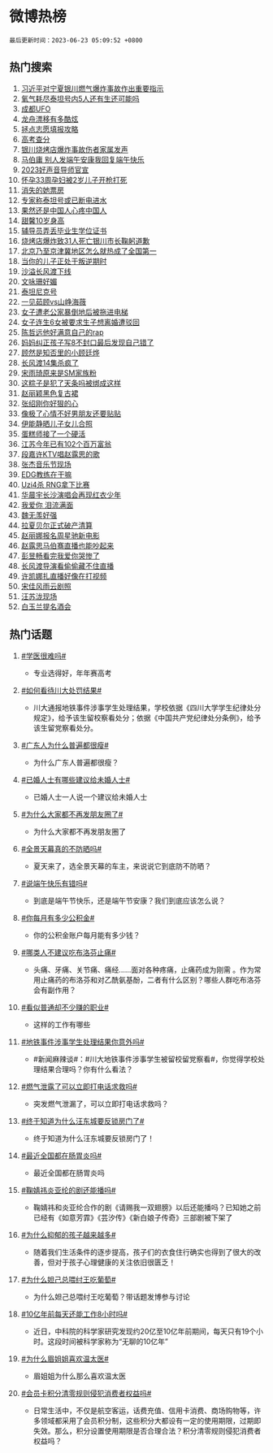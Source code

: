 # 微博热榜

`最后更新时间：2023-06-23 05:09:52 +0800`

## 热门搜索

1. [习近平对宁夏银川燃气爆炸事故作出重要指示](https://m.weibo.cn/search?containerid=100103type%3D1%26t%3D10%26q%3D%23%E4%B9%A0%E8%BF%91%E5%B9%B3%E5%AF%B9%E5%AE%81%E5%A4%8F%E9%93%B6%E5%B7%9D%E7%87%83%E6%B0%94%E7%88%86%E7%82%B8%E4%BA%8B%E6%95%85%E4%BD%9C%E5%87%BA%E9%87%8D%E8%A6%81%E6%8C%87%E7%A4%BA%23&stream_entry_id=51&isnewpage=1&extparam=seat%3D1%26c_type%3D51%26stream_entry_id%3D51%26dgr%3D0%26pos%3D0%26cate%3D10103%26filter_type%3Drealtimehot%26display_time%3D1687468189%26pre_seqid%3D16874681899800201119&luicode=10000011&lfid=106003type%253D25%2526t%253D3%2526disable_hot%253D1%2526filter_type%253Drealtimehot)
1. [氧气耗尽泰坦号内5人还有生还可能吗](https://m.weibo.cn/search?containerid=100103type%3D1%26t%3D10%26q%3D%23%E6%B0%A7%E6%B0%94%E8%80%97%E5%B0%BD%E6%B3%B0%E5%9D%A6%E5%8F%B7%E5%86%855%E4%BA%BA%E8%BF%98%E6%9C%89%E7%94%9F%E8%BF%98%E5%8F%AF%E8%83%BD%E5%90%97%23&stream_entry_id=31&isnewpage=1&extparam=seat%3D1%26c_type%3D31%26cate%3D5001%26band_rank%3D1%26flag%3D2%26dgr%3D0%26lcate%3D5001%26stream_entry_id%3D31%26pos%3D0%26q%3D%2523%25E6%25B0%25A7%25E6%25B0%2594%25E8%2580%2597%25E5%25B0%25BD%25E6%25B3%25B0%25E5%259D%25A6%25E5%258F%25B7%25E5%2586%25855%25E4%25BA%25BA%25E8%25BF%2598%25E6%259C%2589%25E7%2594%259F%25E8%25BF%2598%25E5%258F%25AF%25E8%2583%25BD%25E5%2590%2597%2523%26realpos%3D1%26filter_type%3Drealtimehot%26display_time%3D1687468189%26pre_seqid%3D16874681899800201119&luicode=10000011&lfid=106003type%253D25%2526t%253D3%2526disable_hot%253D1%2526filter_type%253Drealtimehot)
1. [成都UFO](https://m.weibo.cn/search?containerid=100103type%3D1%26t%3D10%26q%3D%E6%88%90%E9%83%BDUFO&stream_entry_id=31&isnewpage=1&extparam=seat%3D1%26c_type%3D31%26cate%3D5001%26band_rank%3D2%26flag%3D2%26dgr%3D0%26lcate%3D5001%26stream_entry_id%3D31%26pos%3D1%26q%3D%25E6%2588%2590%25E9%2583%25BDUFO%26realpos%3D2%26filter_type%3Drealtimehot%26display_time%3D1687468189%26pre_seqid%3D16874681899800201119&luicode=10000011&lfid=106003type%253D25%2526t%253D3%2526disable_hot%253D1%2526filter_type%253Drealtimehot)
1. [龙舟漂移有多酷炫](https://m.weibo.cn/search?containerid=100103type%3D1%26t%3D10%26q%3D%23%E9%BE%99%E8%88%9F%E6%BC%82%E7%A7%BB%E6%9C%89%E5%A4%9A%E9%85%B7%E7%82%AB%23&stream_entry_id=31&isnewpage=1&extparam=seat%3D1%26c_type%3D31%26cate%3D5001%26band_rank%3D3%26flag%3D0%26dgr%3D0%26lcate%3D5001%26stream_entry_id%3D31%26pos%3D2%26q%3D%2523%25E9%25BE%2599%25E8%2588%259F%25E6%25BC%2582%25E7%25A7%25BB%25E6%259C%2589%25E5%25A4%259A%25E9%2585%25B7%25E7%2582%25AB%2523%26realpos%3D3%26filter_type%3Drealtimehot%26display_time%3D1687468189%26pre_seqid%3D16874681899800201119&luicode=10000011&lfid=106003type%253D25%2526t%253D3%2526disable_hot%253D1%2526filter_type%253Drealtimehot)
1. [拯点志愿填报攻略](https://m.weibo.cn/search?containerid=100103type%3D1%26t%3D10%26q%3D%23%E6%8B%AF%E7%82%B9%E5%BF%97%E6%84%BF%E5%A1%AB%E6%8A%A5%E6%94%BB%E7%95%A5%23&stream_entry_id=31&isnewpage=1&extparam=seat%3D1%26c_type%3D31%26cate%3D5001%26band_rank%3D4%26dgr%3D0%26is_ad_pos%3D1%26lcate%3D5001%26stream_entry_id%3D31%26filter_type%3Drealtimehot%26topic_ad%3D1%26q%3D%2523%25E6%258B%25AF%25E7%2582%25B9%25E5%25BF%2597%25E6%2584%25BF%25E5%25A1%25AB%25E6%258A%25A5%25E6%2594%25BB%25E7%2595%25A5%2523%26adid%3D194156%26pos%3D3%26display_time%3D1687468189%26pre_seqid%3D16874681899800201119&luicode=10000011&lfid=106003type%253D25%2526t%253D3%2526disable_hot%253D1%2526filter_type%253Drealtimehot)
1. [高考查分](https://m.weibo.cn/search?containerid=100103type%3D1%26t%3D10%26q%3D%E9%AB%98%E8%80%83%E6%9F%A5%E5%88%86&stream_entry_id=31&isnewpage=1&extparam=seat%3D1%26c_type%3D31%26cate%3D5001%26band_rank%3D4%26flag%3D16%26dgr%3D0%26lcate%3D5001%26stream_entry_id%3D31%26pos%3D4%26q%3D%25E9%25AB%2598%25E8%2580%2583%25E6%259F%25A5%25E5%2588%2586%26realpos%3D4%26filter_type%3Drealtimehot%26display_time%3D1687468189%26pre_seqid%3D16874681899800201119&luicode=10000011&lfid=106003type%253D25%2526t%253D3%2526disable_hot%253D1%2526filter_type%253Drealtimehot)
1. [银川烧烤店爆炸事故伤者家属发声](https://m.weibo.cn/search?containerid=100103type%3D1%26t%3D10%26q%3D%23%E9%93%B6%E5%B7%9D%E7%83%A7%E7%83%A4%E5%BA%97%E7%88%86%E7%82%B8%E4%BA%8B%E6%95%85%E4%BC%A4%E8%80%85%E5%AE%B6%E5%B1%9E%E5%8F%91%E5%A3%B0%23&stream_entry_id=31&isnewpage=1&extparam=seat%3D1%26c_type%3D31%26cate%3D5001%26band_rank%3D5%26flag%3D2%26dgr%3D0%26lcate%3D5001%26stream_entry_id%3D31%26pos%3D5%26q%3D%2523%25E9%2593%25B6%25E5%25B7%259D%25E7%2583%25A7%25E7%2583%25A4%25E5%25BA%2597%25E7%2588%2586%25E7%2582%25B8%25E4%25BA%258B%25E6%2595%2585%25E4%25BC%25A4%25E8%2580%2585%25E5%25AE%25B6%25E5%25B1%259E%25E5%258F%2591%25E5%25A3%25B0%2523%26realpos%3D5%26filter_type%3Drealtimehot%26display_time%3D1687468189%26pre_seqid%3D16874681899800201119&luicode=10000011&lfid=106003type%253D25%2526t%253D3%2526disable_hot%253D1%2526filter_type%253Drealtimehot)
1. [马伯庸 别人发端午安康我回复端午快乐](https://m.weibo.cn/search?containerid=100103type%3D1%26t%3D10%26q%3D%E9%A9%AC%E4%BC%AF%E5%BA%B8+%E5%88%AB%E4%BA%BA%E5%8F%91%E7%AB%AF%E5%8D%88%E5%AE%89%E5%BA%B7%E6%88%91%E5%9B%9E%E5%A4%8D%E7%AB%AF%E5%8D%88%E5%BF%AB%E4%B9%90&stream_entry_id=31&isnewpage=1&extparam=seat%3D1%26c_type%3D31%26cate%3D5001%26band_rank%3D6%26flag%3D16%26dgr%3D0%26lcate%3D5001%26stream_entry_id%3D31%26pos%3D6%26q%3D%25E9%25A9%25AC%25E4%25BC%25AF%25E5%25BA%25B8%2520%25E5%2588%25AB%25E4%25BA%25BA%25E5%258F%2591%25E7%25AB%25AF%25E5%258D%2588%25E5%25AE%2589%25E5%25BA%25B7%25E6%2588%2591%25E5%259B%259E%25E5%25A4%258D%25E7%25AB%25AF%25E5%258D%2588%25E5%25BF%25AB%25E4%25B9%2590%26realpos%3D6%26filter_type%3Drealtimehot%26display_time%3D1687468189%26pre_seqid%3D16874681899800201119&luicode=10000011&lfid=106003type%253D25%2526t%253D3%2526disable_hot%253D1%2526filter_type%253Drealtimehot)
1. [2023好声音导师官宣](https://m.weibo.cn/search?containerid=100103type%3D1%26t%3D10%26q%3D%232023%E5%A5%BD%E5%A3%B0%E9%9F%B3%E5%AF%BC%E5%B8%88%E5%AE%98%E5%AE%A3%23&stream_entry_id=31&isnewpage=1&extparam=seat%3D1%26c_type%3D31%26cate%3D5001%26band_rank%3D7%26flag%3D2%26dgr%3D0%26lcate%3D5001%26stream_entry_id%3D31%26pos%3D7%26q%3D%25232023%25E5%25A5%25BD%25E5%25A3%25B0%25E9%259F%25B3%25E5%25AF%25BC%25E5%25B8%2588%25E5%25AE%2598%25E5%25AE%25A3%2523%26realpos%3D7%26filter_type%3Drealtimehot%26display_time%3D1687468189%26pre_seqid%3D16874681899800201119&luicode=10000011&lfid=106003type%253D25%2526t%253D3%2526disable_hot%253D1%2526filter_type%253Drealtimehot)
1. [怀孕33周孕妇被2岁儿子开枪打死](https://m.weibo.cn/search?containerid=100103type%3D1%26t%3D10%26q%3D%23%E6%80%80%E5%AD%9533%E5%91%A8%E5%AD%95%E5%A6%87%E8%A2%AB2%E5%B2%81%E5%84%BF%E5%AD%90%E5%BC%80%E6%9E%AA%E6%89%93%E6%AD%BB%23&stream_entry_id=31&isnewpage=1&extparam=seat%3D1%26c_type%3D31%26cate%3D5001%26band_rank%3D8%26flag%3D2%26dgr%3D0%26lcate%3D5001%26stream_entry_id%3D31%26pos%3D8%26q%3D%2523%25E6%2580%2580%25E5%25AD%259533%25E5%2591%25A8%25E5%25AD%2595%25E5%25A6%2587%25E8%25A2%25AB2%25E5%25B2%2581%25E5%2584%25BF%25E5%25AD%2590%25E5%25BC%2580%25E6%259E%25AA%25E6%2589%2593%25E6%25AD%25BB%2523%26realpos%3D8%26filter_type%3Drealtimehot%26display_time%3D1687468189%26pre_seqid%3D16874681899800201119&luicode=10000011&lfid=106003type%253D25%2526t%253D3%2526disable_hot%253D1%2526filter_type%253Drealtimehot)
1. [消失的她票房](https://m.weibo.cn/search?containerid=100103type%3D1%26t%3D10%26q%3D%E6%B6%88%E5%A4%B1%E7%9A%84%E5%A5%B9%E7%A5%A8%E6%88%BF&stream_entry_id=31&isnewpage=1&extparam=seat%3D1%26c_type%3D31%26cate%3D5001%26band_rank%3D9%26flag%3D16%26dgr%3D0%26lcate%3D5001%26stream_entry_id%3D31%26pos%3D9%26q%3D%25E6%25B6%2588%25E5%25A4%25B1%25E7%259A%2584%25E5%25A5%25B9%25E7%25A5%25A8%25E6%2588%25BF%26realpos%3D9%26filter_type%3Drealtimehot%26display_time%3D1687468189%26pre_seqid%3D16874681899800201119&luicode=10000011&lfid=106003type%253D25%2526t%253D3%2526disable_hot%253D1%2526filter_type%253Drealtimehot)
1. [专家称泰坦号或已断电进水](https://m.weibo.cn/search?containerid=100103type%3D1%26t%3D10%26q%3D%23%E4%B8%93%E5%AE%B6%E7%A7%B0%E6%B3%B0%E5%9D%A6%E5%8F%B7%E6%88%96%E5%B7%B2%E6%96%AD%E7%94%B5%E8%BF%9B%E6%B0%B4%23&stream_entry_id=31&isnewpage=1&extparam=seat%3D1%26c_type%3D31%26cate%3D5001%26band_rank%3D10%26flag%3D0%26dgr%3D0%26lcate%3D5001%26stream_entry_id%3D31%26pos%3D10%26q%3D%2523%25E4%25B8%2593%25E5%25AE%25B6%25E7%25A7%25B0%25E6%25B3%25B0%25E5%259D%25A6%25E5%258F%25B7%25E6%2588%2596%25E5%25B7%25B2%25E6%2596%25AD%25E7%2594%25B5%25E8%25BF%259B%25E6%25B0%25B4%2523%26realpos%3D10%26filter_type%3Drealtimehot%26display_time%3D1687468189%26pre_seqid%3D16874681899800201119&luicode=10000011&lfid=106003type%253D25%2526t%253D3%2526disable_hot%253D1%2526filter_type%253Drealtimehot)
1. [果然还是中国人心疼中国人](https://m.weibo.cn/search?containerid=100103type%3D1%26t%3D10%26q%3D%E6%9E%9C%E7%84%B6%E8%BF%98%E6%98%AF%E4%B8%AD%E5%9B%BD%E4%BA%BA%E5%BF%83%E7%96%BC%E4%B8%AD%E5%9B%BD%E4%BA%BA&stream_entry_id=31&isnewpage=1&extparam=seat%3D1%26c_type%3D31%26cate%3D5001%26band_rank%3D11%26flag%3D0%26dgr%3D0%26lcate%3D5001%26stream_entry_id%3D31%26pos%3D11%26q%3D%25E6%259E%259C%25E7%2584%25B6%25E8%25BF%2598%25E6%2598%25AF%25E4%25B8%25AD%25E5%259B%25BD%25E4%25BA%25BA%25E5%25BF%2583%25E7%2596%25BC%25E4%25B8%25AD%25E5%259B%25BD%25E4%25BA%25BA%26realpos%3D11%26filter_type%3Drealtimehot%26display_time%3D1687468189%26pre_seqid%3D16874681899800201119&luicode=10000011&lfid=106003type%253D25%2526t%253D3%2526disable_hot%253D1%2526filter_type%253Drealtimehot)
1. [甜馨10岁身高](https://m.weibo.cn/search?containerid=100103type%3D1%26t%3D10%26q%3D%23%E7%94%9C%E9%A6%A810%E5%B2%81%E8%BA%AB%E9%AB%98%23&stream_entry_id=31&isnewpage=1&extparam=seat%3D1%26c_type%3D31%26cate%3D5001%26band_rank%3D12%26flag%3D0%26dgr%3D0%26lcate%3D5001%26stream_entry_id%3D31%26pos%3D12%26q%3D%2523%25E7%2594%259C%25E9%25A6%25A810%25E5%25B2%2581%25E8%25BA%25AB%25E9%25AB%2598%2523%26realpos%3D12%26filter_type%3Drealtimehot%26display_time%3D1687468189%26pre_seqid%3D16874681899800201119&luicode=10000011&lfid=106003type%253D25%2526t%253D3%2526disable_hot%253D1%2526filter_type%253Drealtimehot)
1. [辅导员弄丢毕业生学位证书](https://m.weibo.cn/search?containerid=100103type%3D1%26t%3D10%26q%3D%23%E8%BE%85%E5%AF%BC%E5%91%98%E5%BC%84%E4%B8%A2%E6%AF%95%E4%B8%9A%E7%94%9F%E5%AD%A6%E4%BD%8D%E8%AF%81%E4%B9%A6%23&stream_entry_id=31&isnewpage=1&extparam=seat%3D1%26c_type%3D31%26cate%3D5001%26band_rank%3D13%26flag%3D0%26dgr%3D0%26lcate%3D5001%26stream_entry_id%3D31%26pos%3D13%26q%3D%2523%25E8%25BE%2585%25E5%25AF%25BC%25E5%2591%2598%25E5%25BC%2584%25E4%25B8%25A2%25E6%25AF%2595%25E4%25B8%259A%25E7%2594%259F%25E5%25AD%25A6%25E4%25BD%258D%25E8%25AF%2581%25E4%25B9%25A6%2523%26realpos%3D13%26filter_type%3Drealtimehot%26display_time%3D1687468189%26pre_seqid%3D16874681899800201119&luicode=10000011&lfid=106003type%253D25%2526t%253D3%2526disable_hot%253D1%2526filter_type%253Drealtimehot)
1. [烧烤店爆炸致31人死亡银川市长鞠躬道歉](https://m.weibo.cn/search?containerid=100103type%3D1%26t%3D10%26q%3D%23%E7%83%A7%E7%83%A4%E5%BA%97%E7%88%86%E7%82%B8%E8%87%B431%E4%BA%BA%E6%AD%BB%E4%BA%A1%E9%93%B6%E5%B7%9D%E5%B8%82%E9%95%BF%E9%9E%A0%E8%BA%AC%E9%81%93%E6%AD%89%23&stream_entry_id=31&isnewpage=1&extparam=seat%3D1%26c_type%3D31%26cate%3D5001%26band_rank%3D14%26flag%3D0%26dgr%3D0%26lcate%3D5001%26stream_entry_id%3D31%26pos%3D14%26q%3D%2523%25E7%2583%25A7%25E7%2583%25A4%25E5%25BA%2597%25E7%2588%2586%25E7%2582%25B8%25E8%2587%25B431%25E4%25BA%25BA%25E6%25AD%25BB%25E4%25BA%25A1%25E9%2593%25B6%25E5%25B7%259D%25E5%25B8%2582%25E9%2595%25BF%25E9%259E%25A0%25E8%25BA%25AC%25E9%2581%2593%25E6%25AD%2589%2523%26realpos%3D14%26filter_type%3Drealtimehot%26display_time%3D1687468189%26pre_seqid%3D16874681899800201119&luicode=10000011&lfid=106003type%253D25%2526t%253D3%2526disable_hot%253D1%2526filter_type%253Drealtimehot)
1. [北京乃至京津冀地区怎么就热成了全国第一](https://m.weibo.cn/search?containerid=100103type%3D1%26t%3D10%26q%3D%23%E5%8C%97%E4%BA%AC%E4%B9%83%E8%87%B3%E4%BA%AC%E6%B4%A5%E5%86%80%E5%9C%B0%E5%8C%BA%E6%80%8E%E4%B9%88%E5%B0%B1%E7%83%AD%E6%88%90%E4%BA%86%E5%85%A8%E5%9B%BD%E7%AC%AC%E4%B8%80%23&stream_entry_id=31&isnewpage=1&extparam=seat%3D1%26c_type%3D31%26cate%3D5001%26band_rank%3D15%26flag%3D0%26dgr%3D0%26lcate%3D5001%26stream_entry_id%3D31%26pos%3D15%26q%3D%2523%25E5%258C%2597%25E4%25BA%25AC%25E4%25B9%2583%25E8%2587%25B3%25E4%25BA%25AC%25E6%25B4%25A5%25E5%2586%2580%25E5%259C%25B0%25E5%258C%25BA%25E6%2580%258E%25E4%25B9%2588%25E5%25B0%25B1%25E7%2583%25AD%25E6%2588%2590%25E4%25BA%2586%25E5%2585%25A8%25E5%259B%25BD%25E7%25AC%25AC%25E4%25B8%2580%2523%26realpos%3D15%26filter_type%3Drealtimehot%26display_time%3D1687468189%26pre_seqid%3D16874681899800201119&luicode=10000011&lfid=106003type%253D25%2526t%253D3%2526disable_hot%253D1%2526filter_type%253Drealtimehot)
1. [当你的儿子正处于叛逆期时](https://m.weibo.cn/search?containerid=100103type%3D1%26t%3D10%26q%3D%E5%BD%93%E4%BD%A0%E7%9A%84%E5%84%BF%E5%AD%90%E6%AD%A3%E5%A4%84%E4%BA%8E%E5%8F%9B%E9%80%86%E6%9C%9F%E6%97%B6&stream_entry_id=31&isnewpage=1&extparam=seat%3D1%26c_type%3D31%26cate%3D5001%26band_rank%3D16%26flag%3D0%26dgr%3D0%26lcate%3D5001%26stream_entry_id%3D31%26pos%3D16%26q%3D%25E5%25BD%2593%25E4%25BD%25A0%25E7%259A%2584%25E5%2584%25BF%25E5%25AD%2590%25E6%25AD%25A3%25E5%25A4%2584%25E4%25BA%258E%25E5%258F%259B%25E9%2580%2586%25E6%259C%259F%25E6%2597%25B6%26realpos%3D16%26filter_type%3Drealtimehot%26display_time%3D1687468189%26pre_seqid%3D16874681899800201119&luicode=10000011&lfid=106003type%253D25%2526t%253D3%2526disable_hot%253D1%2526filter_type%253Drealtimehot)
1. [沙溢长风渡下线](https://m.weibo.cn/search?containerid=100103type%3D1%26t%3D10%26q%3D%23%E6%B2%99%E6%BA%A2%E9%95%BF%E9%A3%8E%E6%B8%A1%E4%B8%8B%E7%BA%BF%23&stream_entry_id=31&isnewpage=1&extparam=seat%3D1%26c_type%3D31%26cate%3D5001%26band_rank%3D17%26flag%3D0%26dgr%3D0%26lcate%3D5001%26stream_entry_id%3D31%26pos%3D17%26q%3D%2523%25E6%25B2%2599%25E6%25BA%25A2%25E9%2595%25BF%25E9%25A3%258E%25E6%25B8%25A1%25E4%25B8%258B%25E7%25BA%25BF%2523%26realpos%3D17%26filter_type%3Drealtimehot%26display_time%3D1687468189%26pre_seqid%3D16874681899800201119&luicode=10000011&lfid=106003type%253D25%2526t%253D3%2526disable_hot%253D1%2526filter_type%253Drealtimehot)
1. [文咏珊好媚](https://m.weibo.cn/search?containerid=100103type%3D1%26t%3D10%26q%3D%E6%96%87%E5%92%8F%E7%8F%8A%E5%A5%BD%E5%AA%9A&stream_entry_id=31&isnewpage=1&extparam=seat%3D1%26c_type%3D31%26cate%3D5001%26band_rank%3D18%26flag%3D0%26dgr%3D0%26lcate%3D5001%26stream_entry_id%3D31%26pos%3D18%26q%3D%25E6%2596%2587%25E5%2592%258F%25E7%258F%258A%25E5%25A5%25BD%25E5%25AA%259A%26realpos%3D18%26filter_type%3Drealtimehot%26display_time%3D1687468189%26pre_seqid%3D16874681899800201119&luicode=10000011&lfid=106003type%253D25%2526t%253D3%2526disable_hot%253D1%2526filter_type%253Drealtimehot)
1. [泰坦尼克号](https://m.weibo.cn/search?containerid=100103type%3D1%26t%3D10%26q%3D%E6%B3%B0%E5%9D%A6%E5%B0%BC%E5%85%8B%E5%8F%B7&stream_entry_id=31&isnewpage=1&extparam=seat%3D1%26c_type%3D31%26cate%3D5001%26band_rank%3D19%26flag%3D0%26dgr%3D0%26lcate%3D5001%26stream_entry_id%3D31%26pos%3D19%26q%3D%25E6%25B3%25B0%25E5%259D%25A6%25E5%25B0%25BC%25E5%2585%258B%25E5%258F%25B7%26realpos%3D19%26filter_type%3Drealtimehot%26display_time%3D1687468189%26pre_seqid%3D16874681899800201119&luicode=10000011&lfid=106003type%253D25%2526t%253D3%2526disable_hot%253D1%2526filter_type%253Drealtimehot)
1. [一见茹顾vs山峥海薇](https://m.weibo.cn/search?containerid=100103type%3D1%26t%3D10%26q%3D%23%E4%B8%80%E8%A7%81%E8%8C%B9%E9%A1%BEvs%E5%B1%B1%E5%B3%A5%E6%B5%B7%E8%96%87%23&stream_entry_id=31&isnewpage=1&extparam=seat%3D1%26c_type%3D31%26cate%3D5001%26band_rank%3D20%26flag%3D0%26dgr%3D0%26lcate%3D5001%26stream_entry_id%3D31%26pos%3D20%26q%3D%2523%25E4%25B8%2580%25E8%25A7%2581%25E8%258C%25B9%25E9%25A1%25BEvs%25E5%25B1%25B1%25E5%25B3%25A5%25E6%25B5%25B7%25E8%2596%2587%2523%26realpos%3D20%26filter_type%3Drealtimehot%26display_time%3D1687468189%26pre_seqid%3D16874681899800201119&luicode=10000011&lfid=106003type%253D25%2526t%253D3%2526disable_hot%253D1%2526filter_type%253Drealtimehot)
1. [女子遭老公家暴倒地后被拖进电梯](https://m.weibo.cn/search?containerid=100103type%3D1%26t%3D10%26q%3D%23%E5%A5%B3%E5%AD%90%E9%81%AD%E8%80%81%E5%85%AC%E5%AE%B6%E6%9A%B4%E5%80%92%E5%9C%B0%E5%90%8E%E8%A2%AB%E6%8B%96%E8%BF%9B%E7%94%B5%E6%A2%AF%23&stream_entry_id=31&isnewpage=1&extparam=seat%3D1%26c_type%3D31%26cate%3D5001%26band_rank%3D21%26flag%3D0%26dgr%3D0%26lcate%3D5001%26stream_entry_id%3D31%26pos%3D21%26q%3D%2523%25E5%25A5%25B3%25E5%25AD%2590%25E9%2581%25AD%25E8%2580%2581%25E5%2585%25AC%25E5%25AE%25B6%25E6%259A%25B4%25E5%2580%2592%25E5%259C%25B0%25E5%2590%258E%25E8%25A2%25AB%25E6%258B%2596%25E8%25BF%259B%25E7%2594%25B5%25E6%25A2%25AF%2523%26realpos%3D21%26filter_type%3Drealtimehot%26display_time%3D1687468189%26pre_seqid%3D16874681899800201119&luicode=10000011&lfid=106003type%253D25%2526t%253D3%2526disable_hot%253D1%2526filter_type%253Drealtimehot)
1. [女子连生6女被要求生子想离婚遭驳回](https://m.weibo.cn/search?containerid=100103type%3D1%26t%3D10%26q%3D%23%E5%A5%B3%E5%AD%90%E8%BF%9E%E7%94%9F6%E5%A5%B3%E8%A2%AB%E8%A6%81%E6%B1%82%E7%94%9F%E5%AD%90%E6%83%B3%E7%A6%BB%E5%A9%9A%E9%81%AD%E9%A9%B3%E5%9B%9E%23&stream_entry_id=31&isnewpage=1&extparam=seat%3D1%26c_type%3D31%26cate%3D5001%26band_rank%3D22%26flag%3D0%26dgr%3D0%26lcate%3D5001%26stream_entry_id%3D31%26pos%3D22%26q%3D%2523%25E5%25A5%25B3%25E5%25AD%2590%25E8%25BF%259E%25E7%2594%259F6%25E5%25A5%25B3%25E8%25A2%25AB%25E8%25A6%2581%25E6%25B1%2582%25E7%2594%259F%25E5%25AD%2590%25E6%2583%25B3%25E7%25A6%25BB%25E5%25A9%259A%25E9%2581%25AD%25E9%25A9%25B3%25E5%259B%259E%2523%26realpos%3D22%26filter_type%3Drealtimehot%26display_time%3D1687468189%26pre_seqid%3D16874681899800201119&luicode=10000011&lfid=106003type%253D25%2526t%253D3%2526disable_hot%253D1%2526filter_type%253Drealtimehot)
1. [陈哲远他好满意自己的rap](https://m.weibo.cn/search?containerid=100103type%3D1%26t%3D10%26q%3D%E9%99%88%E5%93%B2%E8%BF%9C%E4%BB%96%E5%A5%BD%E6%BB%A1%E6%84%8F%E8%87%AA%E5%B7%B1%E7%9A%84rap&stream_entry_id=31&isnewpage=1&extparam=seat%3D1%26c_type%3D31%26cate%3D5001%26band_rank%3D23%26flag%3D0%26dgr%3D0%26lcate%3D5001%26stream_entry_id%3D31%26pos%3D23%26q%3D%25E9%2599%2588%25E5%2593%25B2%25E8%25BF%259C%25E4%25BB%2596%25E5%25A5%25BD%25E6%25BB%25A1%25E6%2584%258F%25E8%2587%25AA%25E5%25B7%25B1%25E7%259A%2584rap%26realpos%3D23%26filter_type%3Drealtimehot%26display_time%3D1687468189%26pre_seqid%3D16874681899800201119&luicode=10000011&lfid=106003type%253D25%2526t%253D3%2526disable_hot%253D1%2526filter_type%253Drealtimehot)
1. [妈妈纠正孩子写8不封口最后发现自己错了](https://m.weibo.cn/search?containerid=100103type%3D1%26t%3D10%26q%3D%23%E5%A6%88%E5%A6%88%E7%BA%A0%E6%AD%A3%E5%AD%A9%E5%AD%90%E5%86%998%E4%B8%8D%E5%B0%81%E5%8F%A3%E6%9C%80%E5%90%8E%E5%8F%91%E7%8E%B0%E8%87%AA%E5%B7%B1%E9%94%99%E4%BA%86%23&stream_entry_id=31&isnewpage=1&extparam=seat%3D1%26c_type%3D31%26cate%3D5001%26band_rank%3D24%26flag%3D0%26dgr%3D0%26lcate%3D5001%26stream_entry_id%3D31%26pos%3D24%26q%3D%2523%25E5%25A6%2588%25E5%25A6%2588%25E7%25BA%25A0%25E6%25AD%25A3%25E5%25AD%25A9%25E5%25AD%2590%25E5%2586%25998%25E4%25B8%258D%25E5%25B0%2581%25E5%258F%25A3%25E6%259C%2580%25E5%2590%258E%25E5%258F%2591%25E7%258E%25B0%25E8%2587%25AA%25E5%25B7%25B1%25E9%2594%2599%25E4%25BA%2586%2523%26realpos%3D24%26filter_type%3Drealtimehot%26display_time%3D1687468189%26pre_seqid%3D16874681899800201119&luicode=10000011&lfid=106003type%253D25%2526t%253D3%2526disable_hot%253D1%2526filter_type%253Drealtimehot)
1. [顾然是知否里的小顾廷烨](https://m.weibo.cn/search?containerid=100103type%3D1%26t%3D10%26q%3D%23%E9%A1%BE%E7%84%B6%E6%98%AF%E7%9F%A5%E5%90%A6%E9%87%8C%E7%9A%84%E5%B0%8F%E9%A1%BE%E5%BB%B7%E7%83%A8%23&stream_entry_id=31&isnewpage=1&extparam=seat%3D1%26c_type%3D31%26cate%3D5001%26band_rank%3D25%26flag%3D0%26dgr%3D0%26lcate%3D5001%26stream_entry_id%3D31%26pos%3D25%26q%3D%2523%25E9%25A1%25BE%25E7%2584%25B6%25E6%2598%25AF%25E7%259F%25A5%25E5%2590%25A6%25E9%2587%258C%25E7%259A%2584%25E5%25B0%258F%25E9%25A1%25BE%25E5%25BB%25B7%25E7%2583%25A8%2523%26realpos%3D25%26filter_type%3Drealtimehot%26display_time%3D1687468189%26pre_seqid%3D16874681899800201119&luicode=10000011&lfid=106003type%253D25%2526t%253D3%2526disable_hot%253D1%2526filter_type%253Drealtimehot)
1. [长风渡14集杀疯了](https://m.weibo.cn/search?containerid=100103type%3D1%26t%3D10%26q%3D%23%E9%95%BF%E9%A3%8E%E6%B8%A114%E9%9B%86%E6%9D%80%E7%96%AF%E4%BA%86%23&stream_entry_id=31&isnewpage=1&extparam=seat%3D1%26c_type%3D31%26cate%3D5001%26band_rank%3D26%26flag%3D0%26dgr%3D0%26lcate%3D5001%26stream_entry_id%3D31%26pos%3D26%26q%3D%2523%25E9%2595%25BF%25E9%25A3%258E%25E6%25B8%25A114%25E9%259B%2586%25E6%259D%2580%25E7%2596%25AF%25E4%25BA%2586%2523%26realpos%3D26%26filter_type%3Drealtimehot%26display_time%3D1687468189%26pre_seqid%3D16874681899800201119&luicode=10000011&lfid=106003type%253D25%2526t%253D3%2526disable_hot%253D1%2526filter_type%253Drealtimehot)
1. [宋雨琦原来是SM家族粉](https://m.weibo.cn/search?containerid=100103type%3D1%26t%3D10%26q%3D%23%E5%AE%8B%E9%9B%A8%E7%90%A6%E5%8E%9F%E6%9D%A5%E6%98%AFSM%E5%AE%B6%E6%97%8F%E7%B2%89%23&stream_entry_id=31&isnewpage=1&extparam=seat%3D1%26c_type%3D31%26cate%3D5001%26band_rank%3D27%26flag%3D0%26dgr%3D0%26lcate%3D5001%26stream_entry_id%3D31%26pos%3D27%26q%3D%2523%25E5%25AE%258B%25E9%259B%25A8%25E7%2590%25A6%25E5%258E%259F%25E6%259D%25A5%25E6%2598%25AFSM%25E5%25AE%25B6%25E6%2597%258F%25E7%25B2%2589%2523%26realpos%3D27%26filter_type%3Drealtimehot%26display_time%3D1687468189%26pre_seqid%3D16874681899800201119&luicode=10000011&lfid=106003type%253D25%2526t%253D3%2526disable_hot%253D1%2526filter_type%253Drealtimehot)
1. [这粽子是犯了天条吗被绑成这样](https://m.weibo.cn/search?containerid=100103type%3D1%26t%3D10%26q%3D%23%E8%BF%99%E7%B2%BD%E5%AD%90%E6%98%AF%E7%8A%AF%E4%BA%86%E5%A4%A9%E6%9D%A1%E5%90%97%E8%A2%AB%E7%BB%91%E6%88%90%E8%BF%99%E6%A0%B7%23&stream_entry_id=31&isnewpage=1&extparam=seat%3D1%26c_type%3D31%26cate%3D5001%26band_rank%3D28%26flag%3D0%26dgr%3D0%26lcate%3D5001%26stream_entry_id%3D31%26pos%3D28%26q%3D%2523%25E8%25BF%2599%25E7%25B2%25BD%25E5%25AD%2590%25E6%2598%25AF%25E7%258A%25AF%25E4%25BA%2586%25E5%25A4%25A9%25E6%259D%25A1%25E5%2590%2597%25E8%25A2%25AB%25E7%25BB%2591%25E6%2588%2590%25E8%25BF%2599%25E6%25A0%25B7%2523%26realpos%3D28%26filter_type%3Drealtimehot%26display_time%3D1687468189%26pre_seqid%3D16874681899800201119&luicode=10000011&lfid=106003type%253D25%2526t%253D3%2526disable_hot%253D1%2526filter_type%253Drealtimehot)
1. [赵丽颖黑色复古裙](https://m.weibo.cn/search?containerid=100103type%3D1%26t%3D10%26q%3D%23%E8%B5%B5%E4%B8%BD%E9%A2%96%E9%BB%91%E8%89%B2%E5%A4%8D%E5%8F%A4%E8%A3%99%23&stream_entry_id=31&isnewpage=1&extparam=seat%3D1%26c_type%3D31%26cate%3D5001%26band_rank%3D29%26flag%3D0%26dgr%3D0%26lcate%3D5001%26stream_entry_id%3D31%26pos%3D29%26q%3D%2523%25E8%25B5%25B5%25E4%25B8%25BD%25E9%25A2%2596%25E9%25BB%2591%25E8%2589%25B2%25E5%25A4%258D%25E5%258F%25A4%25E8%25A3%2599%2523%26realpos%3D29%26filter_type%3Drealtimehot%26display_time%3D1687468189%26pre_seqid%3D16874681899800201119&luicode=10000011&lfid=106003type%253D25%2526t%253D3%2526disable_hot%253D1%2526filter_type%253Drealtimehot)
1. [张绍刚你好狠的心](https://m.weibo.cn/search?containerid=100103type%3D1%26t%3D10%26q%3D%E5%BC%A0%E7%BB%8D%E5%88%9A%E4%BD%A0%E5%A5%BD%E7%8B%A0%E7%9A%84%E5%BF%83&stream_entry_id=31&isnewpage=1&extparam=seat%3D1%26c_type%3D31%26cate%3D5001%26band_rank%3D30%26flag%3D0%26dgr%3D0%26lcate%3D5001%26stream_entry_id%3D31%26pos%3D30%26q%3D%25E5%25BC%25A0%25E7%25BB%258D%25E5%2588%259A%25E4%25BD%25A0%25E5%25A5%25BD%25E7%258B%25A0%25E7%259A%2584%25E5%25BF%2583%26realpos%3D30%26filter_type%3Drealtimehot%26display_time%3D1687468189%26pre_seqid%3D16874681899800201119&luicode=10000011&lfid=106003type%253D25%2526t%253D3%2526disable_hot%253D1%2526filter_type%253Drealtimehot)
1. [像极了心情不好男朋友还要贴贴](https://m.weibo.cn/search?containerid=100103type%3D1%26t%3D10%26q%3D%23%E5%83%8F%E6%9E%81%E4%BA%86%E5%BF%83%E6%83%85%E4%B8%8D%E5%A5%BD%E7%94%B7%E6%9C%8B%E5%8F%8B%E8%BF%98%E8%A6%81%E8%B4%B4%E8%B4%B4%23&stream_entry_id=31&isnewpage=1&extparam=seat%3D1%26c_type%3D31%26cate%3D5001%26band_rank%3D31%26flag%3D0%26dgr%3D0%26lcate%3D5001%26stream_entry_id%3D31%26pos%3D31%26q%3D%2523%25E5%2583%258F%25E6%259E%2581%25E4%25BA%2586%25E5%25BF%2583%25E6%2583%2585%25E4%25B8%258D%25E5%25A5%25BD%25E7%2594%25B7%25E6%259C%258B%25E5%258F%258B%25E8%25BF%2598%25E8%25A6%2581%25E8%25B4%25B4%25E8%25B4%25B4%2523%26realpos%3D31%26filter_type%3Drealtimehot%26display_time%3D1687468189%26pre_seqid%3D16874681899800201119&luicode=10000011&lfid=106003type%253D25%2526t%253D3%2526disable_hot%253D1%2526filter_type%253Drealtimehot)
1. [伊能静晒儿子女儿合照](https://m.weibo.cn/search?containerid=100103type%3D1%26t%3D10%26q%3D%23%E4%BC%8A%E8%83%BD%E9%9D%99%E6%99%92%E5%84%BF%E5%AD%90%E5%A5%B3%E5%84%BF%E5%90%88%E7%85%A7%23&stream_entry_id=31&isnewpage=1&extparam=seat%3D1%26c_type%3D31%26cate%3D5001%26band_rank%3D32%26flag%3D0%26dgr%3D0%26lcate%3D5001%26stream_entry_id%3D31%26pos%3D32%26q%3D%2523%25E4%25BC%258A%25E8%2583%25BD%25E9%259D%2599%25E6%2599%2592%25E5%2584%25BF%25E5%25AD%2590%25E5%25A5%25B3%25E5%2584%25BF%25E5%2590%2588%25E7%2585%25A7%2523%26realpos%3D32%26filter_type%3Drealtimehot%26display_time%3D1687468189%26pre_seqid%3D16874681899800201119&luicode=10000011&lfid=106003type%253D25%2526t%253D3%2526disable_hot%253D1%2526filter_type%253Drealtimehot)
1. [蛋糕师接了一个硬活](https://m.weibo.cn/search?containerid=100103type%3D1%26t%3D10%26q%3D%E8%9B%8B%E7%B3%95%E5%B8%88%E6%8E%A5%E4%BA%86%E4%B8%80%E4%B8%AA%E7%A1%AC%E6%B4%BB&stream_entry_id=31&isnewpage=1&extparam=seat%3D1%26c_type%3D31%26cate%3D5001%26band_rank%3D33%26flag%3D0%26dgr%3D0%26lcate%3D5001%26stream_entry_id%3D31%26pos%3D33%26q%3D%25E8%259B%258B%25E7%25B3%2595%25E5%25B8%2588%25E6%258E%25A5%25E4%25BA%2586%25E4%25B8%2580%25E4%25B8%25AA%25E7%25A1%25AC%25E6%25B4%25BB%26realpos%3D33%26filter_type%3Drealtimehot%26display_time%3D1687468189%26pre_seqid%3D16874681899800201119&luicode=10000011&lfid=106003type%253D25%2526t%253D3%2526disable_hot%253D1%2526filter_type%253Drealtimehot)
1. [江苏今年已有102个百万富翁](https://m.weibo.cn/search?containerid=100103type%3D1%26t%3D10%26q%3D%23%E6%B1%9F%E8%8B%8F%E4%BB%8A%E5%B9%B4%E5%B7%B2%E6%9C%89102%E4%B8%AA%E7%99%BE%E4%B8%87%E5%AF%8C%E7%BF%81%23&stream_entry_id=31&isnewpage=1&extparam=seat%3D1%26c_type%3D31%26cate%3D5001%26band_rank%3D34%26flag%3D0%26dgr%3D0%26lcate%3D5001%26stream_entry_id%3D31%26pos%3D34%26q%3D%2523%25E6%25B1%259F%25E8%258B%258F%25E4%25BB%258A%25E5%25B9%25B4%25E5%25B7%25B2%25E6%259C%2589102%25E4%25B8%25AA%25E7%2599%25BE%25E4%25B8%2587%25E5%25AF%258C%25E7%25BF%2581%2523%26realpos%3D34%26filter_type%3Drealtimehot%26display_time%3D1687468189%26pre_seqid%3D16874681899800201119&luicode=10000011&lfid=106003type%253D25%2526t%253D3%2526disable_hot%253D1%2526filter_type%253Drealtimehot)
1. [段嘉许KTV唱赵露思的歌](https://m.weibo.cn/search?containerid=100103type%3D1%26t%3D10%26q%3D%23%E6%AE%B5%E5%98%89%E8%AE%B8KTV%E5%94%B1%E8%B5%B5%E9%9C%B2%E6%80%9D%E7%9A%84%E6%AD%8C%23&stream_entry_id=31&isnewpage=1&extparam=seat%3D1%26c_type%3D31%26cate%3D5001%26band_rank%3D35%26flag%3D0%26dgr%3D0%26lcate%3D5001%26stream_entry_id%3D31%26pos%3D35%26q%3D%2523%25E6%25AE%25B5%25E5%2598%2589%25E8%25AE%25B8KTV%25E5%2594%25B1%25E8%25B5%25B5%25E9%259C%25B2%25E6%2580%259D%25E7%259A%2584%25E6%25AD%258C%2523%26realpos%3D35%26filter_type%3Drealtimehot%26display_time%3D1687468189%26pre_seqid%3D16874681899800201119&luicode=10000011&lfid=106003type%253D25%2526t%253D3%2526disable_hot%253D1%2526filter_type%253Drealtimehot)
1. [张杰音乐节现场](https://m.weibo.cn/search?containerid=100103type%3D1%26t%3D10%26q%3D%E5%BC%A0%E6%9D%B0%E9%9F%B3%E4%B9%90%E8%8A%82%E7%8E%B0%E5%9C%BA&stream_entry_id=31&isnewpage=1&extparam=seat%3D1%26c_type%3D31%26cate%3D5001%26band_rank%3D36%26flag%3D0%26dgr%3D0%26lcate%3D5001%26stream_entry_id%3D31%26pos%3D36%26q%3D%25E5%25BC%25A0%25E6%259D%25B0%25E9%259F%25B3%25E4%25B9%2590%25E8%258A%2582%25E7%258E%25B0%25E5%259C%25BA%26realpos%3D36%26filter_type%3Drealtimehot%26display_time%3D1687468189%26pre_seqid%3D16874681899800201119&luicode=10000011&lfid=106003type%253D25%2526t%253D3%2526disable_hot%253D1%2526filter_type%253Drealtimehot)
1. [EDG教练在干嘛](https://m.weibo.cn/search?containerid=100103type%3D1%26t%3D10%26q%3DEDG%E6%95%99%E7%BB%83%E5%9C%A8%E5%B9%B2%E5%98%9B&stream_entry_id=31&isnewpage=1&extparam=seat%3D1%26c_type%3D31%26cate%3D5001%26band_rank%3D37%26flag%3D0%26dgr%3D0%26lcate%3D5001%26stream_entry_id%3D31%26pos%3D37%26q%3DEDG%25E6%2595%2599%25E7%25BB%2583%25E5%259C%25A8%25E5%25B9%25B2%25E5%2598%259B%26realpos%3D37%26filter_type%3Drealtimehot%26display_time%3D1687468189%26pre_seqid%3D16874681899800201119&luicode=10000011&lfid=106003type%253D25%2526t%253D3%2526disable_hot%253D1%2526filter_type%253Drealtimehot)
1. [Uzi4杀 RNG拿下比赛](https://m.weibo.cn/search?containerid=100103type%3D1%26t%3D10%26q%3DUzi4%E6%9D%80+RNG%E6%8B%BF%E4%B8%8B%E6%AF%94%E8%B5%9B&stream_entry_id=31&isnewpage=1&extparam=seat%3D1%26c_type%3D31%26cate%3D5001%26band_rank%3D38%26flag%3D0%26dgr%3D0%26lcate%3D5001%26stream_entry_id%3D31%26pos%3D38%26q%3DUzi4%25E6%259D%2580%2520RNG%25E6%258B%25BF%25E4%25B8%258B%25E6%25AF%2594%25E8%25B5%259B%26realpos%3D38%26filter_type%3Drealtimehot%26display_time%3D1687468189%26pre_seqid%3D16874681899800201119&luicode=10000011&lfid=106003type%253D25%2526t%253D3%2526disable_hot%253D1%2526filter_type%253Drealtimehot)
1. [华晨宇长沙演唱会再现红衣少年](https://m.weibo.cn/search?containerid=100103type%3D1%26t%3D10%26q%3D%23%E5%8D%8E%E6%99%A8%E5%AE%87%E9%95%BF%E6%B2%99%E6%BC%94%E5%94%B1%E4%BC%9A%E5%86%8D%E7%8E%B0%E7%BA%A2%E8%A1%A3%E5%B0%91%E5%B9%B4%23&stream_entry_id=31&isnewpage=1&extparam=seat%3D1%26c_type%3D31%26cate%3D5001%26band_rank%3D39%26flag%3D1%26dgr%3D0%26lcate%3D5001%26stream_entry_id%3D31%26pos%3D39%26q%3D%2523%25E5%258D%258E%25E6%2599%25A8%25E5%25AE%2587%25E9%2595%25BF%25E6%25B2%2599%25E6%25BC%2594%25E5%2594%25B1%25E4%25BC%259A%25E5%2586%258D%25E7%258E%25B0%25E7%25BA%25A2%25E8%25A1%25A3%25E5%25B0%2591%25E5%25B9%25B4%2523%26realpos%3D39%26filter_type%3Drealtimehot%26display_time%3D1687468189%26pre_seqid%3D16874681899800201119&luicode=10000011&lfid=106003type%253D25%2526t%253D3%2526disable_hot%253D1%2526filter_type%253Drealtimehot)
1. [我爱你 泪流满面](https://m.weibo.cn/search?containerid=100103type%3D1%26t%3D10%26q%3D%E6%88%91%E7%88%B1%E4%BD%A0+%E6%B3%AA%E6%B5%81%E6%BB%A1%E9%9D%A2&stream_entry_id=31&isnewpage=1&extparam=seat%3D1%26c_type%3D31%26cate%3D5001%26band_rank%3D40%26flag%3D0%26dgr%3D0%26lcate%3D5001%26stream_entry_id%3D31%26pos%3D40%26q%3D%25E6%2588%2591%25E7%2588%25B1%25E4%25BD%25A0%2520%25E6%25B3%25AA%25E6%25B5%2581%25E6%25BB%25A1%25E9%259D%25A2%26realpos%3D40%26filter_type%3Drealtimehot%26display_time%3D1687468189%26pre_seqid%3D16874681899800201119&luicode=10000011&lfid=106003type%253D25%2526t%253D3%2526disable_hot%253D1%2526filter_type%253Drealtimehot)
1. [魏无羡好强](https://m.weibo.cn/search?containerid=100103type%3D1%26t%3D10%26q%3D%23%E9%AD%8F%E6%97%A0%E7%BE%A1%E5%A5%BD%E5%BC%BA%23&stream_entry_id=31&isnewpage=1&extparam=seat%3D1%26c_type%3D31%26cate%3D5001%26band_rank%3D41%26flag%3D0%26dgr%3D0%26lcate%3D5001%26stream_entry_id%3D31%26pos%3D41%26q%3D%2523%25E9%25AD%258F%25E6%2597%25A0%25E7%25BE%25A1%25E5%25A5%25BD%25E5%25BC%25BA%2523%26realpos%3D41%26filter_type%3Drealtimehot%26display_time%3D1687468189%26pre_seqid%3D16874681899800201119&luicode=10000011&lfid=106003type%253D25%2526t%253D3%2526disable_hot%253D1%2526filter_type%253Drealtimehot)
1. [拉夏贝尔正式破产清算](https://m.weibo.cn/search?containerid=100103type%3D1%26t%3D10%26q%3D%23%E6%8B%89%E5%A4%8F%E8%B4%9D%E5%B0%94%E6%AD%A3%E5%BC%8F%E7%A0%B4%E4%BA%A7%E6%B8%85%E7%AE%97%23&stream_entry_id=31&isnewpage=1&extparam=seat%3D1%26c_type%3D31%26cate%3D5001%26band_rank%3D42%26flag%3D0%26dgr%3D0%26lcate%3D5001%26stream_entry_id%3D31%26pos%3D42%26q%3D%2523%25E6%258B%2589%25E5%25A4%258F%25E8%25B4%259D%25E5%25B0%2594%25E6%25AD%25A3%25E5%25BC%258F%25E7%25A0%25B4%25E4%25BA%25A7%25E6%25B8%2585%25E7%25AE%2597%2523%26realpos%3D42%26filter_type%3Drealtimehot%26display_time%3D1687468189%26pre_seqid%3D16874681899800201119&luicode=10000011&lfid=106003type%253D25%2526t%253D3%2526disable_hot%253D1%2526filter_type%253Drealtimehot)
1. [赵丽娜报名周星驰新电影](https://m.weibo.cn/search?containerid=100103type%3D1%26t%3D10%26q%3D%23%E8%B5%B5%E4%B8%BD%E5%A8%9C%E6%8A%A5%E5%90%8D%E5%91%A8%E6%98%9F%E9%A9%B0%E6%96%B0%E7%94%B5%E5%BD%B1%23&stream_entry_id=31&isnewpage=1&extparam=seat%3D1%26c_type%3D31%26cate%3D5001%26band_rank%3D43%26flag%3D0%26dgr%3D0%26lcate%3D5001%26stream_entry_id%3D31%26pos%3D43%26q%3D%2523%25E8%25B5%25B5%25E4%25B8%25BD%25E5%25A8%259C%25E6%258A%25A5%25E5%2590%258D%25E5%2591%25A8%25E6%2598%259F%25E9%25A9%25B0%25E6%2596%25B0%25E7%2594%25B5%25E5%25BD%25B1%2523%26realpos%3D43%26filter_type%3Drealtimehot%26display_time%3D1687468189%26pre_seqid%3D16874681899800201119&luicode=10000011&lfid=106003type%253D25%2526t%253D3%2526disable_hot%253D1%2526filter_type%253Drealtimehot)
1. [赵露思马伯骞直播也能吵起来](https://m.weibo.cn/search?containerid=100103type%3D1%26t%3D10%26q%3D%23%E8%B5%B5%E9%9C%B2%E6%80%9D%E9%A9%AC%E4%BC%AF%E9%AA%9E%E7%9B%B4%E6%92%AD%E4%B9%9F%E8%83%BD%E5%90%B5%E8%B5%B7%E6%9D%A5%23&stream_entry_id=31&isnewpage=1&extparam=seat%3D1%26c_type%3D31%26cate%3D5001%26band_rank%3D44%26flag%3D0%26dgr%3D0%26lcate%3D5001%26stream_entry_id%3D31%26pos%3D44%26q%3D%2523%25E8%25B5%25B5%25E9%259C%25B2%25E6%2580%259D%25E9%25A9%25AC%25E4%25BC%25AF%25E9%25AA%259E%25E7%259B%25B4%25E6%2592%25AD%25E4%25B9%259F%25E8%2583%25BD%25E5%2590%25B5%25E8%25B5%25B7%25E6%259D%25A5%2523%26realpos%3D44%26filter_type%3Drealtimehot%26display_time%3D1687468189%26pre_seqid%3D16874681899800201119&luicode=10000011&lfid=106003type%253D25%2526t%253D3%2526disable_hot%253D1%2526filter_type%253Drealtimehot)
1. [彭昱畅看完我爱你哭惨了](https://m.weibo.cn/search?containerid=100103type%3D1%26t%3D10%26q%3D%23%E5%BD%AD%E6%98%B1%E7%95%85%E7%9C%8B%E5%AE%8C%E6%88%91%E7%88%B1%E4%BD%A0%E5%93%AD%E6%83%A8%E4%BA%86%23&stream_entry_id=31&isnewpage=1&extparam=seat%3D1%26c_type%3D31%26cate%3D5001%26band_rank%3D45%26flag%3D0%26dgr%3D0%26lcate%3D5001%26stream_entry_id%3D31%26pos%3D45%26q%3D%2523%25E5%25BD%25AD%25E6%2598%25B1%25E7%2595%2585%25E7%259C%258B%25E5%25AE%258C%25E6%2588%2591%25E7%2588%25B1%25E4%25BD%25A0%25E5%2593%25AD%25E6%2583%25A8%25E4%25BA%2586%2523%26realpos%3D45%26filter_type%3Drealtimehot%26display_time%3D1687468189%26pre_seqid%3D16874681899800201119&luicode=10000011&lfid=106003type%253D25%2526t%253D3%2526disable_hot%253D1%2526filter_type%253Drealtimehot)
1. [长风渡导演看偷偷藏不住直播](https://m.weibo.cn/search?containerid=100103type%3D1%26t%3D10%26q%3D%23%E9%95%BF%E9%A3%8E%E6%B8%A1%E5%AF%BC%E6%BC%94%E7%9C%8B%E5%81%B7%E5%81%B7%E8%97%8F%E4%B8%8D%E4%BD%8F%E7%9B%B4%E6%92%AD%23&stream_entry_id=31&isnewpage=1&extparam=seat%3D1%26c_type%3D31%26cate%3D5001%26band_rank%3D46%26flag%3D0%26dgr%3D0%26lcate%3D5001%26stream_entry_id%3D31%26pos%3D46%26q%3D%2523%25E9%2595%25BF%25E9%25A3%258E%25E6%25B8%25A1%25E5%25AF%25BC%25E6%25BC%2594%25E7%259C%258B%25E5%2581%25B7%25E5%2581%25B7%25E8%2597%258F%25E4%25B8%258D%25E4%25BD%258F%25E7%259B%25B4%25E6%2592%25AD%2523%26realpos%3D46%26filter_type%3Drealtimehot%26display_time%3D1687468189%26pre_seqid%3D16874681899800201119&luicode=10000011&lfid=106003type%253D25%2526t%253D3%2526disable_hot%253D1%2526filter_type%253Drealtimehot)
1. [许凯娜扎直播好像在打视频](https://m.weibo.cn/search?containerid=100103type%3D1%26t%3D10%26q%3D%23%E8%AE%B8%E5%87%AF%E5%A8%9C%E6%89%8E%E7%9B%B4%E6%92%AD%E5%A5%BD%E5%83%8F%E5%9C%A8%E6%89%93%E8%A7%86%E9%A2%91%23&stream_entry_id=31&isnewpage=1&extparam=seat%3D1%26c_type%3D31%26cate%3D5001%26band_rank%3D47%26flag%3D1%26dgr%3D0%26lcate%3D5001%26stream_entry_id%3D31%26pos%3D47%26q%3D%2523%25E8%25AE%25B8%25E5%2587%25AF%25E5%25A8%259C%25E6%2589%258E%25E7%259B%25B4%25E6%2592%25AD%25E5%25A5%25BD%25E5%2583%258F%25E5%259C%25A8%25E6%2589%2593%25E8%25A7%2586%25E9%25A2%2591%2523%26realpos%3D47%26filter_type%3Drealtimehot%26display_time%3D1687468189%26pre_seqid%3D16874681899800201119&luicode=10000011&lfid=106003type%253D25%2526t%253D3%2526disable_hot%253D1%2526filter_type%253Drealtimehot)
1. [宋佳风雨云剧照](https://m.weibo.cn/search?containerid=100103type%3D1%26t%3D10%26q%3D%23%E5%AE%8B%E4%BD%B3%E9%A3%8E%E9%9B%A8%E4%BA%91%E5%89%A7%E7%85%A7%23&stream_entry_id=31&isnewpage=1&extparam=seat%3D1%26c_type%3D31%26cate%3D5001%26band_rank%3D48%26flag%3D0%26dgr%3D0%26lcate%3D5001%26stream_entry_id%3D31%26pos%3D48%26q%3D%2523%25E5%25AE%258B%25E4%25BD%25B3%25E9%25A3%258E%25E9%259B%25A8%25E4%25BA%2591%25E5%2589%25A7%25E7%2585%25A7%2523%26realpos%3D48%26filter_type%3Drealtimehot%26display_time%3D1687468189%26pre_seqid%3D16874681899800201119&luicode=10000011&lfid=106003type%253D25%2526t%253D3%2526disable_hot%253D1%2526filter_type%253Drealtimehot)
1. [汪苏泷现场](https://m.weibo.cn/search?containerid=100103type%3D1%26t%3D10%26q%3D%E6%B1%AA%E8%8B%8F%E6%B3%B7%E7%8E%B0%E5%9C%BA&stream_entry_id=31&isnewpage=1&extparam=seat%3D1%26c_type%3D31%26cate%3D5001%26band_rank%3D49%26flag%3D0%26dgr%3D0%26lcate%3D5001%26stream_entry_id%3D31%26pos%3D49%26q%3D%25E6%25B1%25AA%25E8%258B%258F%25E6%25B3%25B7%25E7%258E%25B0%25E5%259C%25BA%26realpos%3D49%26filter_type%3Drealtimehot%26display_time%3D1687468189%26pre_seqid%3D16874681899800201119&luicode=10000011&lfid=106003type%253D25%2526t%253D3%2526disable_hot%253D1%2526filter_type%253Drealtimehot)
1. [白玉兰提名酒会](https://m.weibo.cn/search?containerid=100103type%3D1%26t%3D10%26q%3D%E7%99%BD%E7%8E%89%E5%85%B0%E6%8F%90%E5%90%8D%E9%85%92%E4%BC%9A&stream_entry_id=31&isnewpage=1&extparam=seat%3D1%26c_type%3D31%26cate%3D5001%26band_rank%3D50%26flag%3D0%26dgr%3D0%26lcate%3D5001%26stream_entry_id%3D31%26pos%3D50%26q%3D%25E7%2599%25BD%25E7%258E%2589%25E5%2585%25B0%25E6%258F%2590%25E5%2590%258D%25E9%2585%2592%25E4%25BC%259A%26realpos%3D50%26filter_type%3Drealtimehot%26display_time%3D1687468189%26pre_seqid%3D16874681899800201119&luicode=10000011&lfid=106003type%253D25%2526t%253D3%2526disable_hot%253D1%2526filter_type%253Drealtimehot)

## 热门话题

1. [#学医很难吗#](https://m.weibo.cn/search?containerid=231522type%3D1%26t%3D10%26q%3D%23%E5%AD%A6%E5%8C%BB%E5%BE%88%E9%9A%BE%E5%90%97%23&stream_entry_id=128&isnewpage=1&extparam=seat%3D1%26cate%3D5004%26unitid%3D1687315380141%26dgr%3D0%26lcate%3D5004%26c_type%3D128%26pos%3D1-0-0%26display_time%3D1687468191%26pre_seqid%3D1687468191948917555127&luicode=10000011&lfid=231648_-_4)
    - 专业选得好，年年赛高考

1. [#如何看待川大处罚结果#](https://m.weibo.cn/search?containerid=231522type%3D1%26t%3D10%26q%3D%23%E5%A6%82%E4%BD%95%E7%9C%8B%E5%BE%85%E5%B7%9D%E5%A4%A7%E5%A4%84%E7%BD%9A%E7%BB%93%E6%9E%9C%23&stream_entry_id=128&isnewpage=1&extparam=seat%3D1%26cate%3D5004%26unitid%3D1687338533993%26dgr%3D0%26lcate%3D5004%26c_type%3D128%26pos%3D1-0-1%26display_time%3D1687468191%26pre_seqid%3D1687468191948917555127&luicode=10000011&lfid=231648_-_4)
    - 川大通报地铁事件涉事学生处理结果，学校依据《四川大学学生纪律处分规定》，给予该生留校察看处分；依据《中国共产党纪律处分条例》，给予该生留党察看处分。

1. [#广东人为什么普遍都很瘦#](https://m.weibo.cn/search?containerid=231522type%3D1%26t%3D10%26q%3D%23%E5%B9%BF%E4%B8%9C%E4%BA%BA%E4%B8%BA%E4%BB%80%E4%B9%88%E6%99%AE%E9%81%8D%E9%83%BD%E5%BE%88%E7%98%A6%23&stream_entry_id=128&isnewpage=1&extparam=seat%3D1%26cate%3D5004%26unitid%3D1687398765534%26dgr%3D0%26lcate%3D5004%26c_type%3D128%26pos%3D1-0-2%26display_time%3D1687468191%26pre_seqid%3D1687468191948917555127&luicode=10000011&lfid=231648_-_4)
    - 为什么广东人普遍都很瘦？

1. [#已婚人士有哪些建议给未婚人士#](https://m.weibo.cn/search?containerid=231522type%3D1%26t%3D10%26q%3D%23%E5%B7%B2%E5%A9%9A%E4%BA%BA%E5%A3%AB%E6%9C%89%E5%93%AA%E4%BA%9B%E5%BB%BA%E8%AE%AE%E7%BB%99%E6%9C%AA%E5%A9%9A%E4%BA%BA%E5%A3%AB%23&stream_entry_id=128&isnewpage=1&extparam=seat%3D1%26cate%3D5004%26unitid%3D1687403290422%26dgr%3D0%26lcate%3D5004%26c_type%3D128%26pos%3D1-0-3%26display_time%3D1687468191%26pre_seqid%3D1687468191948917555127&luicode=10000011&lfid=231648_-_4)
    - 已婚人士一人说一个建议给未婚人士

1. [#为什么大家都不再发朋友圈了#](https://m.weibo.cn/search?containerid=231522type%3D1%26t%3D10%26q%3D%23%E4%B8%BA%E4%BB%80%E4%B9%88%E5%A4%A7%E5%AE%B6%E9%83%BD%E4%B8%8D%E5%86%8D%E5%8F%91%E6%9C%8B%E5%8F%8B%E5%9C%88%E4%BA%86%23&stream_entry_id=128&isnewpage=1&extparam=seat%3D1%26cate%3D5004%26unitid%3D1687400862148%26dgr%3D0%26lcate%3D5004%26c_type%3D128%26pos%3D1-0-4%26display_time%3D1687468191%26pre_seqid%3D1687468191948917555127&luicode=10000011&lfid=231648_-_4)
    - 为什么大家都不再发朋友圈了

1. [#全景天幕真的不防晒吗#](https://m.weibo.cn/search?containerid=231522type%3D1%26t%3D10%26q%3D%23%E5%85%A8%E6%99%AF%E5%A4%A9%E5%B9%95%E7%9C%9F%E7%9A%84%E4%B8%8D%E9%98%B2%E6%99%92%E5%90%97%23&stream_entry_id=128&isnewpage=1&extparam=seat%3D1%26cate%3D5004%26unitid%3D1687340272281%26dgr%3D0%26lcate%3D5004%26c_type%3D128%26pos%3D1-0-5%26display_time%3D1687468191%26pre_seqid%3D1687468191948917555127&luicode=10000011&lfid=231648_-_4)
    - 夏天来了，选全景天幕的车主，来说说它到底防不防晒？

1. [#说端午快乐有错吗#](https://m.weibo.cn/search?containerid=231522type%3D1%26t%3D10%26q%3D%23%E8%AF%B4%E7%AB%AF%E5%8D%88%E5%BF%AB%E4%B9%90%E6%9C%89%E9%94%99%E5%90%97%23&stream_entry_id=128&isnewpage=1&extparam=seat%3D1%26cate%3D5004%26unitid%3D1687397261526%26dgr%3D0%26lcate%3D5004%26c_type%3D128%26pos%3D1-0-6%26display_time%3D1687468191%26pre_seqid%3D1687468191948917555127&luicode=10000011&lfid=231648_-_4)
    - 到底是端午节快乐，还是端午节安康？我们到底应该怎么说？

1. [#你每月有多少公积金#](https://m.weibo.cn/search?containerid=231522type%3D1%26t%3D10%26q%3D%23%E4%BD%A0%E6%AF%8F%E6%9C%88%E6%9C%89%E5%A4%9A%E5%B0%91%E5%85%AC%E7%A7%AF%E9%87%91%23&stream_entry_id=128&isnewpage=1&extparam=seat%3D1%26cate%3D5004%26unitid%3D1687313580686%26dgr%3D0%26lcate%3D5004%26c_type%3D128%26pos%3D1-0-7%26display_time%3D1687468191%26pre_seqid%3D1687468191948917555127&luicode=10000011&lfid=231648_-_4)
    - 你的公积金账户每月能有多少钱？  ​​​

1. [#哪类人不建议吃布洛芬止痛#](https://m.weibo.cn/search?containerid=231522type%3D1%26t%3D10%26q%3D%23%E5%93%AA%E7%B1%BB%E4%BA%BA%E4%B8%8D%E5%BB%BA%E8%AE%AE%E5%90%83%E5%B8%83%E6%B4%9B%E8%8A%AC%E6%AD%A2%E7%97%9B%23&stream_entry_id=128&isnewpage=1&extparam=seat%3D1%26cate%3D5004%26unitid%3D1687331619918%26dgr%3D0%26lcate%3D5004%26c_type%3D128%26pos%3D1-0-8%26display_time%3D1687468191%26pre_seqid%3D1687468191948917555127&luicode=10000011&lfid=231648_-_4)
    - 头痛、牙痛、关节痛、痛经......面对各种疼痛，止痛药成为刚需 。作为常用止痛药的布洛芬和对乙酰氨基酚，二者有什么区别？哪些人群吃布洛芬会有副作用？

1. [#看似普通却不少赚的职业#](https://m.weibo.cn/search?containerid=231522type%3D1%26t%3D10%26q%3D%23%E7%9C%8B%E4%BC%BC%E6%99%AE%E9%80%9A%E5%8D%B4%E4%B8%8D%E5%B0%91%E8%B5%9A%E7%9A%84%E8%81%8C%E4%B8%9A%23&stream_entry_id=128&isnewpage=1&extparam=seat%3D1%26cate%3D5004%26unitid%3D1687338193678%26dgr%3D0%26lcate%3D5004%26c_type%3D128%26pos%3D1-0-9%26display_time%3D1687468191%26pre_seqid%3D1687468191948917555127&luicode=10000011&lfid=231648_-_4)
    - 这样的工作有哪些

1. [#地铁事件涉事学生处理结果你意外吗#](https://m.weibo.cn/search?containerid=231522type%3D1%26t%3D10%26q%3D%23%E5%9C%B0%E9%93%81%E4%BA%8B%E4%BB%B6%E6%B6%89%E4%BA%8B%E5%AD%A6%E7%94%9F%E5%A4%84%E7%90%86%E7%BB%93%E6%9E%9C%E4%BD%A0%E6%84%8F%E5%A4%96%E5%90%97%23&stream_entry_id=128&isnewpage=1&extparam=seat%3D1%26cate%3D5004%26unitid%3D1687340879890%26dgr%3D0%26lcate%3D5004%26c_type%3D128%26pos%3D1-0-10%26display_time%3D1687468191%26pre_seqid%3D1687468191948917555127&luicode=10000011&lfid=231648_-_4)
    - #新闻麻辣谈#：#川大地铁事件涉事学生被留校留党察看#，你觉得学校处理结果合理吗？你有什么看法？  ​​​

1. [#燃气泄露了可以立即打电话求救吗#](https://m.weibo.cn/search?containerid=231522type%3D1%26t%3D10%26q%3D%23%E7%87%83%E6%B0%94%E6%B3%84%E9%9C%B2%E4%BA%86%E5%8F%AF%E4%BB%A5%E7%AB%8B%E5%8D%B3%E6%89%93%E7%94%B5%E8%AF%9D%E6%B1%82%E6%95%91%E5%90%97%23&stream_entry_id=128&isnewpage=1&extparam=seat%3D1%26cate%3D5004%26unitid%3D1687410470865%26dgr%3D0%26lcate%3D5004%26c_type%3D128%26pos%3D1-0-11%26display_time%3D1687468191%26pre_seqid%3D1687468191948917555127&luicode=10000011&lfid=231648_-_4)
    - 突发燃气泄漏了，可以立即打电话求救吗？

1. [#终于知道为什么汪东城要反锁房门了#](https://m.weibo.cn/search?containerid=231522type%3D1%26t%3D10%26q%3D%23%E7%BB%88%E4%BA%8E%E7%9F%A5%E9%81%93%E4%B8%BA%E4%BB%80%E4%B9%88%E6%B1%AA%E4%B8%9C%E5%9F%8E%E8%A6%81%E5%8F%8D%E9%94%81%E6%88%BF%E9%97%A8%E4%BA%86%23&stream_entry_id=128&isnewpage=1&extparam=seat%3D1%26cate%3D5004%26unitid%3D1687303349015%26dgr%3D0%26lcate%3D5004%26c_type%3D128%26pos%3D1-0-12%26display_time%3D1687468191%26pre_seqid%3D1687468191948917555127&luicode=10000011&lfid=231648_-_4)
    - 终于知道为什么汪东城要反锁房门了！

1. [#最近全国都在肠胃炎吗#](https://m.weibo.cn/search?containerid=231522type%3D1%26t%3D10%26q%3D%23%E6%9C%80%E8%BF%91%E5%85%A8%E5%9B%BD%E9%83%BD%E5%9C%A8%E8%82%A0%E8%83%83%E7%82%8E%E5%90%97%23&stream_entry_id=128&isnewpage=1&extparam=seat%3D1%26cate%3D5004%26unitid%3D1687304537159%26dgr%3D0%26lcate%3D5004%26c_type%3D128%26pos%3D1-0-13%26display_time%3D1687468191%26pre_seqid%3D1687468191948917555127&luicode=10000011&lfid=231648_-_4)
    - 最近全国都在肠胃炎吗

1. [#鞠婧祎炎亚纶的剧还能播吗#](https://m.weibo.cn/search?containerid=231522type%3D1%26t%3D10%26q%3D%23%E9%9E%A0%E5%A9%A7%E7%A5%8E%E7%82%8E%E4%BA%9A%E7%BA%B6%E7%9A%84%E5%89%A7%E8%BF%98%E8%83%BD%E6%92%AD%E5%90%97%23&stream_entry_id=128&isnewpage=1&extparam=seat%3D1%26cate%3D5004%26unitid%3D1687311465346%26dgr%3D0%26lcate%3D5004%26c_type%3D128%26pos%3D1-0-14%26display_time%3D1687468191%26pre_seqid%3D1687468191948917555127&luicode=10000011&lfid=231648_-_4)
    - 鞠婧祎和炎亚纶合作的剧《请赐我一双翅膀》以后还能播吗？已知她之前已经有《如意芳霏》《芸汐传》《新白娘子传奇》三部剧被下架了

1. [#为什么抑郁的孩子越来越多#](https://m.weibo.cn/search?containerid=231522type%3D1%26t%3D10%26q%3D%23%E4%B8%BA%E4%BB%80%E4%B9%88%E6%8A%91%E9%83%81%E7%9A%84%E5%AD%A9%E5%AD%90%E8%B6%8A%E6%9D%A5%E8%B6%8A%E5%A4%9A%23&stream_entry_id=128&isnewpage=1&extparam=seat%3D1%26cate%3D5004%26unitid%3D1687312969978%26dgr%3D0%26lcate%3D5004%26c_type%3D128%26pos%3D1-0-15%26display_time%3D1687468191%26pre_seqid%3D1687468191948917555127&luicode=10000011&lfid=231648_-_4)
    - 随着我们生活条件的逐步提高，孩子们的衣食住行确实也得到了很大的改善，但对于孩子心理健康的关注依旧很匮乏！

1. [#为什么妲己总喂纣王吃葡萄#](https://m.weibo.cn/search?containerid=231522type%3D1%26t%3D10%26q%3D%23%E4%B8%BA%E4%BB%80%E4%B9%88%E5%A6%B2%E5%B7%B1%E6%80%BB%E5%96%82%E7%BA%A3%E7%8E%8B%E5%90%83%E8%91%A1%E8%90%84%23&stream_entry_id=128&isnewpage=1&extparam=seat%3D1%26cate%3D5004%26unitid%3D1687319282160%26dgr%3D0%26lcate%3D5004%26c_type%3D128%26pos%3D1-0-16%26display_time%3D1687468191%26pre_seqid%3D1687468191948917555127&luicode=10000011&lfid=231648_-_4)
    - 为什么妲己总喂纣王吃葡萄？带话题发博参与讨论

1. [#10亿年前每天还能工作8小时吗#](https://m.weibo.cn/search?containerid=231522type%3D1%26t%3D10%26q%3D%2310%E4%BA%BF%E5%B9%B4%E5%89%8D%E6%AF%8F%E5%A4%A9%E8%BF%98%E8%83%BD%E5%B7%A5%E4%BD%9C8%E5%B0%8F%E6%97%B6%E5%90%97%23&stream_entry_id=128&isnewpage=1&extparam=seat%3D1%26cate%3D5004%26unitid%3D1687329514526%26dgr%3D0%26lcate%3D5004%26c_type%3D128%26pos%3D1-0-17%26display_time%3D1687468191%26pre_seqid%3D1687468191948917555127&luicode=10000011&lfid=231648_-_4)
    - 近日，中科院的科学家研究发现约20亿至10亿年前期间，每天只有19个小时。这段时间被科学家称为“无聊的10亿年”

1. [#为什么眉姐姐喜欢温太医#](https://m.weibo.cn/search?containerid=231522type%3D1%26t%3D10%26q%3D%23%E4%B8%BA%E4%BB%80%E4%B9%88%E7%9C%89%E5%A7%90%E5%A7%90%E5%96%9C%E6%AC%A2%E6%B8%A9%E5%A4%AA%E5%8C%BB%23&stream_entry_id=128&isnewpage=1&extparam=seat%3D1%26cate%3D5004%26unitid%3D1687412574080%26dgr%3D0%26lcate%3D5004%26c_type%3D128%26pos%3D1-0-18%26display_time%3D1687468191%26pre_seqid%3D1687468191948917555127&luicode=10000011&lfid=231648_-_4)
    - 眉姐姐为什么那么喜欢温太医

1. [#会员卡积分清零规则侵犯消费者权益吗#](https://m.weibo.cn/search?containerid=231522type%3D1%26t%3D10%26q%3D%23%E4%BC%9A%E5%91%98%E5%8D%A1%E7%A7%AF%E5%88%86%E6%B8%85%E9%9B%B6%E8%A7%84%E5%88%99%E4%BE%B5%E7%8A%AF%E6%B6%88%E8%B4%B9%E8%80%85%E6%9D%83%E7%9B%8A%E5%90%97%23&stream_entry_id=128&isnewpage=1&extparam=seat%3D1%26cate%3D5004%26unitid%3D1687343310829%26dgr%3D0%26lcate%3D5004%26c_type%3D128%26pos%3D1-0-19%26display_time%3D1687468191%26pre_seqid%3D1687468191948917555127&luicode=10000011&lfid=231648_-_4)
    - 日常生活中，不仅是航空客运，话费充值、信用卡消费、商场购物等，许多领域都采用了会员积分制，这些积分大都设有一定的使用期限，过期即失效。那么，积分设置使用期限是否合理合法？积分清零规则侵犯消费者权益吗？

